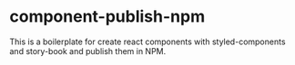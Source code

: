 # component-publish-npm
This is a boilerplate for create react components with styled-components and story-book and publish them in NPM.
